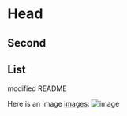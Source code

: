 # Head

## Second

## List


modified README


Here is an image [images](/images/):
![image](images/image.jpg)

